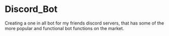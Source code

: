 # Discord_Bot
Creating a one in all bot for my friends discord servers, that has some of the more popular and functional bot functions on the market. 
